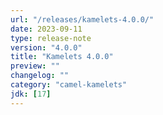 ```yaml
---
url: "/releases/kamelets-4.0.0/"
date: 2023-09-11
type: release-note
version: "4.0.0"
title: "Kamelets 4.0.0"
preview: ""
changelog: ""
category: "camel-kamelets"
jdk: [17]
---
```

